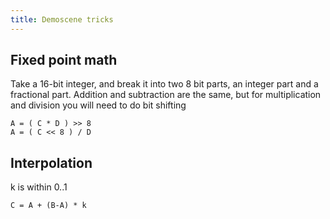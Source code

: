 ```yaml
---
title: Demoscene tricks
---
```


Fixed point math
----------------

Take a 16-bit integer, and break it into two 8 bit parts, an integer part and a fractional part.
Addition and subtraction are the same, but for multiplication and division you will need to do bit shifting

	A = ( C * D ) >> 8
	A = ( C << 8 ) / D


Interpolation
-------------

k is within 0..1

	C = A + (B-A) * k

